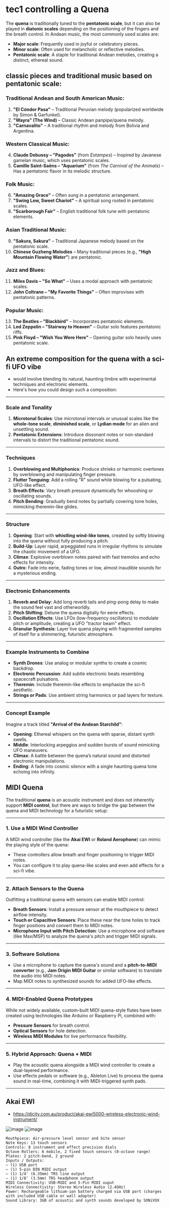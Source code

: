 # tec1 controlling a Quena

The **quena** is traditionally tuned to the **pentatonic scale**, but it can also be played in **diatonic scales** depending on the positioning of the fingers and the breath control. In Andean music, the most commonly used scales are:

- **Major scale**: Frequently used in joyful or celebratory pieces.
- **Minor scale**: Often used for melancholic or reflective melodies.
- **Pentatonic scale**: A staple for traditional Andean melodies, creating a distinct, ethereal sound.


## classic pieces and traditional music based on **pentatonic scale**:

### Traditional Andean and South American Music:
1. **"El Cóndor Pasa"** – Traditional Peruvian melody (popularized worldwide by Simon & Garfunkel).
2. **"Wayra" (The Wind)** – Classic Andean panpipe/quena melody.
3. **"Carnavalito"** – A traditional rhythm and melody from Bolivia and Argentina.

### Western Classical Music:
4. **Claude Debussy – "Pagodes"** (from *Estampes*) – Inspired by Javanese gamelan music, which uses pentatonic scales.
5. **Camille Saint-Saëns – "Aquarium"** (from *The Carnival of the Animals*) – Has a pentatonic flavor in its melodic structure.

### Folk Music:
6. **"Amazing Grace"** – Often sung in a pentatonic arrangement.
7. **"Swing Low, Sweet Chariot"** – A spiritual song rooted in pentatonic scales.
8. **"Scarborough Fair"** – English traditional folk tune with pentatonic elements.

### Asian Traditional Music:
9. **"Sakura, Sakura"** – Traditional Japanese melody based on the pentatonic scale.
10. **Chinese Guzheng Melodies** – Many traditional pieces (e.g., **"High Mountain Flowing Water"**) are pentatonic.

### Jazz and Blues:
11. **Miles Davis – "So What"** – Uses a modal approach with pentatonic scales.
12. **John Coltrane – "My Favorite Things"** – Often improvises with pentatonic patterns.

### Popular Music:
13. **The Beatles – "Blackbird"** – Incorporates pentatonic elements.
14. **Led Zeppelin – "Stairway to Heaven"** – Guitar solo features pentatonic riffs.
15. **Pink Floyd – "Wish You Were Here"** – Opening guitar solo heavily uses pentatonic scale.


## An **extreme composition for the quena** with a **sci-fi UFO vibe** 
- would involve blending its natural, haunting timbre with experimental techniques and electronic elements.
- Here's how you could design such a composition:

---

### **Scale and Tonality**
1. **Microtonal Scales**: Use microtonal intervals or unusual scales like the **whole-tone scale**, **diminished scale**, or **Lydian mode** for an alien and unsettling sound.
2. **Pentatonic Extensions**: Introduce dissonant notes or non-standard intervals to distort the traditional pentatonic sound.

---

### **Techniques**
1. **Overblowing and Multiphonics**: Produce shrieks or harmonic overtones by overblowing and manipulating finger pressure.
2. **Flutter Tonguing**: Add a rolling "R" sound while blowing for a pulsating, UFO-like effect.
3. **Breath Effects**: Vary breath pressure dynamically for whooshing or oscillating sounds.
4. **Pitch Bending**: Gradually bend notes by partially covering tone holes, mimicking theremin-like glides.

---

### **Structure**
1. **Opening**: Start with **whistling wind-like tones**, created by softly blowing into the quena without fully producing a pitch.
2. **Build-Up**: Layer rapid, arpeggiated runs in irregular rhythms to simulate the chaotic movement of a UFO.
3. **Climax**: Explosive overblown notes paired with fast tremolos and echo effects for intensity.
4. **Outro**: Fade into eerie, fading tones or low, almost inaudible sounds for a mysterious ending.

---

### **Electronic Enhancements**
1. **Reverb and Delay**: Add long reverb tails and ping-pong delay to make the sound feel vast and otherworldly.
2. **Pitch Shifting**: Detune the quena digitally for eerie effects.
3. **Oscillation Effects**: Use LFOs (low-frequency oscillators) to modulate pitch or amplitude, creating a UFO "tractor beam" effect.
4. **Granular Synthesis**: Layer live quena playing with fragmented samples of itself for a shimmering, futuristic atmosphere.

---

### **Example Instruments to Combine**
- **Synth Drones**: Use analog or modular synths to create a cosmic backdrop.
- **Electronic Percussion**: Add subtle electronic beats resembling spacecraft pulsations.
- **Theremin**: Include theremin-like effects to emphasize the sci-fi aesthetic.
- **Strings or Pads**: Use ambient string harmonics or pad layers for texture.

---

### **Concept Example**
Imagine a track titled **"Arrival of the Andean Starchild"**:
- **Opening**: Ethereal whispers on the quena with sparse, distant synth swells.
- **Middle**: Interlocking arpeggios and sudden bursts of sound mimicking UFO maneuvers.
- **Climax**: A battle between the quena’s natural sound and distorted electronic manipulations.
- **Ending**: A fade into cosmic silence with a single haunting quena tone echoing into infinity.


## MIDI Quena

The traditional **quena** is an acoustic instrument and does not inherently support **MIDI control**, but there are ways to bridge the gap between the quena and MIDI technology for a futuristic setup:

---

### **1. Use a MIDI Wind Controller**
A MIDI wind controller (like the **Akai EWI** or **Roland Aerophone**) can mimic the playing style of the quena:
- These controllers allow breath and finger positioning to trigger MIDI notes.
- You can configure it to play quena-like scales and even add effects for a sci-fi vibe.

---

### **2. Attach Sensors to the Quena**
Outfitting a traditional quena with sensors can enable MIDI control:
- **Breath Sensors**: Install a pressure sensor at the mouthpiece to detect airflow intensity.
- **Touch or Capacitive Sensors**: Place these near the tone holes to track finger positions and convert them to MIDI notes.
- **Microphone Input with Pitch Detection**: Use a microphone and software (like Max/MSP) to analyze the quena's pitch and trigger MIDI signals.

---

### **3. Software Solutions**
- Use a microphone to capture the quena's sound and a **pitch-to-MIDI converter** (e.g., **Jam Origin MIDI Guitar** or similar software) to translate the audio into MIDI notes.
- Map MIDI notes to synthesized sounds for added UFO-like effects.

---

### **4. MIDI-Enabled Quena Prototypes**
While not widely available, custom-built MIDI quena-style flutes have been created using technologies like Arduino or Raspberry Pi, combined with:
- **Pressure Sensors** for breath control.
- **Optical Sensors** for hole detection.
- **Wireless MIDI Modules** for live performance flexibility.

---

### **5. Hybrid Approach: Quena + MIDI**
- Play the acoustic quena alongside a MIDI wind controller to create a dual-layered performance.
- Use effects pedals or software (e.g., Ableton Live) to process the quena sound in real-time, combining it with MIDI-triggered synth pads.

---

## Akai EWI
- https://djcity.com.au/product/akai-ewi5000-wireless-electronic-wind-instrument/

![image](https://github.com/user-attachments/assets/4661feda-c41e-43ac-93ca-1617c6094e7f)
![image](https://github.com/user-attachments/assets/6c916ce1-e76a-4b2e-a6b8-f2dd3069dfa9)


```
Mouthpiece: Air-pressure level sensor and bite sensor
Note Keys: 13 touch sensors
Controls: 8 instrument and effect precision dials
Octave Rollers: 6 mobile, 2 fixed touch sensors (8-octave range)
Plates: 2 pitch-bend, 2 ground
Inputs / Outputs:
– (1) USB port
– (1) 5-pin DIN MIDI output
– (1) 1/4″ (6.35mm) TRS line output
– (1) 1/8″ (3.5mm) TRS headphone output
MIDI Connectivity: USB-MIDI and 5-Pin MIDI ouput
Wireless Connectivity: Stereo Wireless Audio (2.4GHz)
Power: Rechargeable lithium-ion battery charged via USB port (charges with included USB cable or wall adapter)
Sound Library: 3GB of acoustic and synth sounds developed by SONiVOX
```


